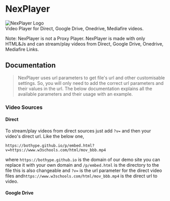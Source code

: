 # NexPlayer
![NexPlayer Logo](https://1.bp.blogspot.com/-xIt5VLgXDXM/YRTveHHNhgI/AAAAAAAAASU/__zayJAkDCEUNADX_nQxj_LPdZDd_QD4gCLcBGAsYHQ/s499/NexPlayer_Logo.png)  
Video Player for Direct, Google Drive, Onedrive, Mediafire videos.  

Note: NexPlayer is not a Proxy Player. NexPlayer is made with only HTML&Js and can stream/play videos from Direct, Google Drive, Onedrive, Mediafire Links.
## Documentation
> NexPlayer uses url parameters to get file's url and other customisable settings. So, you will only need to add the correct url parameters and their values in the url.
The below documentation explains all the available parameters and their usage with an example.
### Video Sources
#### Direct
To stream/play videos from direct sources just add `?v=` and then your video's direct url. Like the below one,  
```
https://bothype.github.io/p/embed.html?v=https://www.w3schools.com/html/mov_bbb.mp4
```  
where `https://bothype.github.io` is the domain of our demo site you can replace it with your own domain and `/p/embed.html` is the directory to the file this is also changeable and `?v=` is the url parameter for the direct video files and`https://www.w3schools.com/html/mov_bbb.mp4` is the direct url to video.
#### Google Drive
